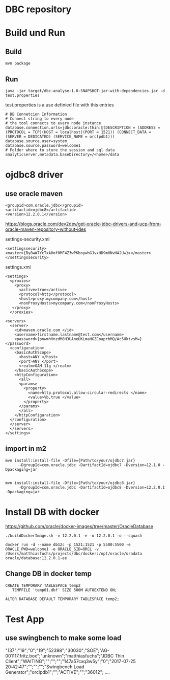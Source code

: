 # DBC repository

# Build und Run
## Build

```
mvn package
```

## Run
```
java -jar target/dbc-analyse-1.0-SNAPSHOT-jar-with-dependencies.jar -d test.properties
```
test.properties is a use definied file with this entries
```
# DB Connetcion Information
# Connect string to every node
# the tool connects to every node instance
database.connection.urls=jdbc:oracle:thin:@(DESCRIPTION = (ADDRESS = (PROTOCOL = TCP)(HOST = localhost)(PORT = 1521)) (CONNECT_DATA = (SERVER = DEDICATED) (SERVICE_NAME = orclpdb1)))
database.source.user=system
database.source.password=welcome1
# Folder where to store the session and sql data
analyticserver.metadata.baseDirectory=/<home>/data

```


# ojdbc8 driver
## use oracle maven
```
<groupid>com.oracle.jdbc</groupid>
<artifactid>ojdbc8</artifactid>
<version>12.2.0.1</version>
```
https://blogs.oracle.com/dev2dev/get-oracle-jdbc-drivers-and-ucp-from-oracle-maven-repository-without-ides

settings-security.xml
```
<settingssecurity>
<master>{By8wW7YcTxAHof0MF4Z3wPKboywhGJvxHD9m0NvHA2U=}></master>
</settingssecurity>
```

settings.xml
```
<settings>
  <proxies>
    <proxy>
      <active>true</active>
      <protocol>http</protocol>
      <host>proxy.mycompany.com</host>
      <nonProxyHosts>mycompany.com</nonProxyHosts>
   </proxy>
  </proxies>

<servers>
  <server>
    <id>maven.oracle.com </id>
    <username>firstname.lastname@test.com</username>
    <password>{pnwmhVnzdM8H3UAneUKLmaHGZCoaprbMQ/Ac5UktvsM=}</password>
  <configuration>
    <basicAuthScope>
      <host>ANY </host>
      <port>ANY </port>
      <realm>OAM 11g </realm>
    </basicAuthScope>
    <httpConfiguration>
      <all>
      <params>
        <property>
          <name>http.protocol.allow-circular-redirects </name>
          <value>%b,true </value>
        </property>
      </params>
      </all>
    </httpConfiguration>
  </configuration>
  </server>
  </servers>
</settings>
```
## import in m2
```
mvn install:install-file -Dfile={Path/to/your/ojdbc7.jar}
      -DgroupId=com.oracle.jdbc -DartifactId=ojdbc7 -Dversion=12.1.0 -Dpackaging=jar


mvn install:install-file -Dfile={Path/to/your/ojdbc8.jar}
      -DgroupId=com.oracle.jdbc -DartifactId=ojdbc8 -Dversion=12.2.0.1 -Dpackaging=jar

```

# Install DB with docker

https://github.com/oracle/docker-images/tree/master/OracleDatabase

```
./buildDockerImage.sh -v 12.2.0.1 -e -o 12.2.0.1 -o --squash

docker run -d --name db12c -p 1521:1521 -p 5500:5500 -e ORACLE_PWD=welcome1 -e ORACLE_SID=ORCL -v /Users/matthiasfuchs/projects/dbc/docker:/opt/oracle/oradata oracle/database:12.2.0.1-ee

```

## Change DB in docker temp

```
CREATE TEMPORARY TABLESPACE temp2
   TEMPFILE 'temp01.dbf' SIZE 500M AUTOEXTEND ON;

ALTER DATABASE DEFAULT TEMPORARY TABLESPACE temp2;
```

# Test App
## use swingbench to make some load

"137";"19";"0";"19";"52398";"30030";"SOE";"AG-001117.fritz.box";"unknown";"matthiasfuchs";"JDBC Thin Client";"WAITING";"";"";"";"147a57cxq3w5y";"0";"2017-07-25 20:42:47";"";"";"";"Swingbench Load Generator";"orclpdb1";"";"ACTIVE";"";"36012";
....
